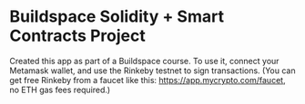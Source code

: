 # Buildspace Solidity + Smart Contracts Project

Created this app as part of a Buildspace course. To use it, connect your Metamask wallet, and use the Rinkeby testnet to sign transactions. (You can get free Rinkeby from a faucet like this: https://app.mycrypto.com/faucet, no ETH gas fees required.) 
